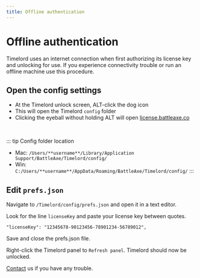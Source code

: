```yaml
---
title: Offline authentication
---
```


# Offline authentication

Timelord uses an internet connection when first authorizing its license key and unlocking for use. If you experience connectivity trouble or run an offline machine use this procedure.

## Open the config settings

<Screenshot 
    url="/Timelord/offline-auth-icon.jpg" 
    alt="click icon" 
    width="245px"
    left
    round outline
 />
- At the Timelord unlock screen, ALT-click the dog icon
- This will open the Timelord `config` folder
- Clicking the eyeball without holding ALT will open [license.battleaxe.co](https://license.battleaxe.co/)

<br />

::: tip Config folder location
- Mac: `/Users/**username**/Library/Application Support/BattleAxe/Timelord/config/`
- Win: `C:/Users/**username**/AppData/Roaming/BattleAxe/Timelord/config/`
:::

## Edit `prefs.json`

<Screenshot 
    url="/timelord/offline-auth-nav.jpg" 
    alt="Config navigation" 
    round outline
 />

 Navigate to `/Timelord/config/prefs.json` and open it in a text editor. 

<Screenshot 
    url="/timelord/offline-auth-config.jpg" 
    alt="Config" 
    center
    round outline
 />

Look for the line `licenseKey` and paste your license key between quotes.

```
"licenseKey": "12345678-90123456-78901234-56789012",
```


Save and close the prefs.json file.

Right-click the Timelord panel to `Refresh panel`. Timelord should now be unlocked. 

[Contact](./../contact.md) us if you have any trouble.